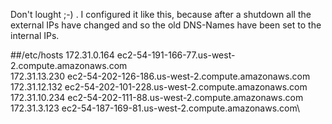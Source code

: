 Don't lought ;-) . I configured it like this, because after a shutdown all the external IPs have changed and so the old DNS-Names have been set to the internal IPs.

##/etc/hosts
172.31.0.164    ec2-54-191-166-77.us-west-2.compute.amazonaws.com\
172.31.13.230   ec2-54-202-126-186.us-west-2.compute.amazonaws.com\
172.31.12.132   ec2-54-202-101-228.us-west-2.compute.amazonaws.com\
172.31.10.234   ec2-54-202-111-88.us-west-2.compute.amazonaws.com\
172.31.3.123    ec2-54-187-169-81.us-west-2.compute.amazonaws.com\
